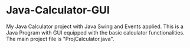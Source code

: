 # Java-Calculator-GUI
My Java Calculator project with Java Swing and Events applied. This is a Java Program with GUI equipped with the basic calculator functionalities. The main project file is "ProjCalculator.java".
